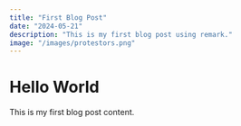 ```yaml
---
title: "First Blog Post"
date: "2024-05-21"
description: "This is my first blog post using remark."
image: "/images/protestors.png"
---
```


# Hello World

This is my first blog post content.
